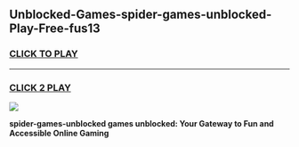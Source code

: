 
## Unblocked-Games-spider-games-unblocked-Play-Free-fus13
<h3>
<a href="https://premium76.site?title=spider-games-unblocked&ref=18A">CLICK TO PLAY</a></h3>
<hr>

<h3>
<a href="https://premium76.site?title=spider-games-unblocked&ref=18A">CLICK 2 PLAY</a>
  
</h3>

<a href="https://premium76.site?title=spider-games-unblocked&ref=18A"><img src="https://clearcache.store/games.png"></a>


**spider-games-unblocked games unblocked: Your Gateway to Fun and Accessible Online Gaming**
